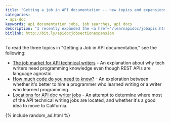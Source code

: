 ```yaml
---
title: "Getting a job in API documentation -- new topics and expansions in my API doc course"
categories:
- api-doc
keywords: api documentation jobs, job searches, api docs
description: "I recently expanded the <a href='/learnapidoc/jobapis.html'>Getting a job in API documentation</a> section in my <a href='/learnapidoc/'>API documentation course</a>. This section explores issues such as why API technical writers need programming knowledge, the tradeoffs between being a writer who learns programming versus a programmer who learns writing, states in the U.S. where most of the API documentation jobs are located (and whether you should move there), and more."
bitlink: http://bit.ly/apidocjobsectionexpansion
---
```


To read the three topics in "Getting a Job in API documentation," see the following:

* [The job market for API technical writers](/learnapidoc/jobapis_overview.html) - An explanation about why tech writers need programming knowledge even though REST APIs are language agnostic.
* [How much code do you need to know?](/learnapidoc/jobapis_learning_code.html) - An exploration between whether it's better to hire a programmer who learned writing or a writer who learned programming.
* [Locations for API doc writer jobs](/learnapidoc/jobapis_location.html) - An attempt to determine where most of the API technical writing jobs are located, and whether it's a good idea to move to California.

{% include random_ad.html %}
